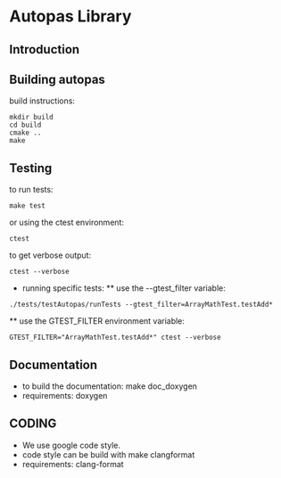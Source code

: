# Autopas Library
## Introduction

## Building autopas
build instructions:
```
mkdir build
cd build
cmake ..
make
```
## Testing
to run tests:
```
make test
```
or using the ctest environment:
```
ctest
```
to get verbose output:
```
ctest --verbose
```
* running specific tests:
** use the --gtest_filter variable:
```
./tests/testAutopas/runTests --gtest_filter=ArrayMathTest.testAdd*
```
** use the GTEST_FILTER environment variable:
```
GTEST_FILTER="ArrayMathTest.testAdd*" ctest --verbose
```


## Documentation
* to build the documentation:
    make doc_doxygen
* requirements:
    doxygen

## CODING
* We use google code style.
* code style can be build with
	make clangformat
* requirements:
	clang-format
